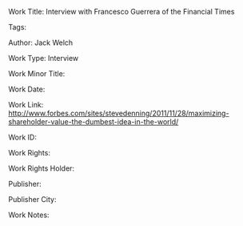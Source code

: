 Work Title: Interview with Francesco Guerrera of the Financial Times 

Tags: 

Author: Jack Welch

Work Type: Interview 

Work Minor Title:  

Work Date: 

Work Link: http://www.forbes.com/sites/stevedenning/2011/11/28/maximizing-shareholder-value-the-dumbest-idea-in-the-world/ 

Work ID:  

Work Rights:  

Work Rights Holder:  

Publisher:  

Publisher City:  

Work Notes: 

